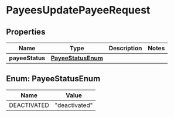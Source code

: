 

# PayeesUpdatePayeeRequest


## Properties

| Name | Type | Description | Notes |
|------------ | ------------- | ------------- | -------------|
|**payeeStatus** | [**PayeeStatusEnum**](#PayeeStatusEnum) |  |  |



## Enum: PayeeStatusEnum

| Name | Value |
|---- | -----|
| DEACTIVATED | &quot;deactivated&quot; |



